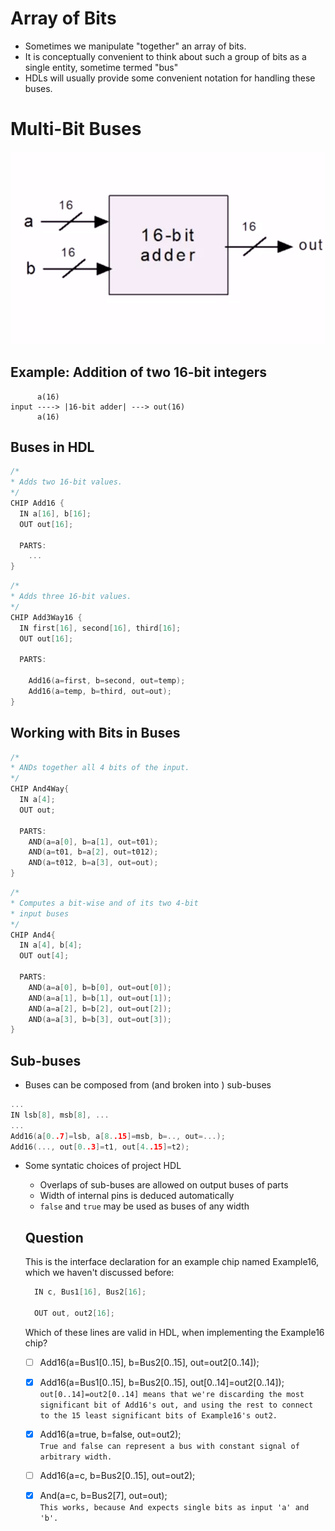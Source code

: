 Array of Bits
=

- Sometimes we manipulate "together" an array of bits.
- It is conceptually convenient to think about such a group of bits as a single entity, sometime termed "bus"
- HDLs will usually provide some convenient notation for handling these buses.


Multi-Bit Buses
=

![img](img/16bitAdd.png)

Example: Addition of two 16-bit integers
-

```
      a(16)
input ----> |16-bit adder| ---> out(16)
      a(16)
```

Buses in HDL
-

```h
/*
* Adds two 16-bit values.
*/
CHIP Add16 {
  IN a[16], b[16];
  OUT out[16];

  PARTS:
    ...
}
```

```h
/*
* Adds three 16-bit values.
*/
CHIP Add3Way16 {
  IN first[16], second[16], third[16];
  OUT out[16];

  PARTS:

    Add16(a=first, b=second, out=temp);
    Add16(a=temp, b=third, out=out);
}
```

Working with Bits in Buses
-

```h
/*
* ANDs together all 4 bits of the input.
*/
CHIP And4Way{
  IN a[4];
  OUT out;

  PARTS:
    AND(a=a[0], b=a[1], out=t01);
    AND(a=t01, b=a[2], out=t012);
    AND(a=t012, b=a[3], out=out);
}
```

```h
/*
* Computes a bit-wise and of its two 4-bit
* input buses
*/
CHIP And4{
  IN a[4], b[4];
  OUT out[4];

  PARTS: 
    AND(a=a[0], b=b[0], out=out[0]);
    AND(a=a[1], b=b[1], out=out[1]);
    AND(a=a[2], b=b[2], out=out[2]);
    AND(a=a[3], b=b[3], out=out[3]);
}
```

Sub-buses
-

- Buses can be composed from (and broken into ) sub-buses

```h
...
IN lsb[8], msb[8], ...
...
Add16(a[0..7]=lsb, a[8..15]=msb, b=.., out=...);
Add16(..., out[0..3]=t1, out[4..15]=t2);
```

- Some syntatic choices of project HDL
  - Overlaps of sub-buses are allowed on output buses of parts
  - Width of internal pins is deduced automatically
  - `false` and `true` may be used as buses of any width

  Question
  -

  This is the interface declaration for an example chip named Example16, which we haven't discussed before:
  ```h
    IN c, Bus1[16], Bus2[16];

    OUT out, out2[16];
  ```
  Which of these lines are valid in HDL, when implementing the Example16 chip?

  - [ ] Add16(a=Bus1[0..15], b=Bus2[0..15], out=out2[0..14]);
  - [x] Add16(a=Bus1[0..15], b=Bus2[0..15], out[0..14]=out2[0..14]); <br>
  `out[0..14]=out2[0..14] means that we're discarding the most significant bit of Add16's out, and using the rest to connect to the 15 least significant bits of Example16's out2.`
  - [x] Add16(a=true, b=false, out=out2);<br>
  `True and false can represent a bus with constant signal of arbitrary width.`
  - [ ] Add16(a=c, b=Bus2[0..15], out=out2);
  - [x] And(a=c, b=Bus2[7], out=out);<br>
  `This works, because And expects single bits as input 'a' and 'b'.`

